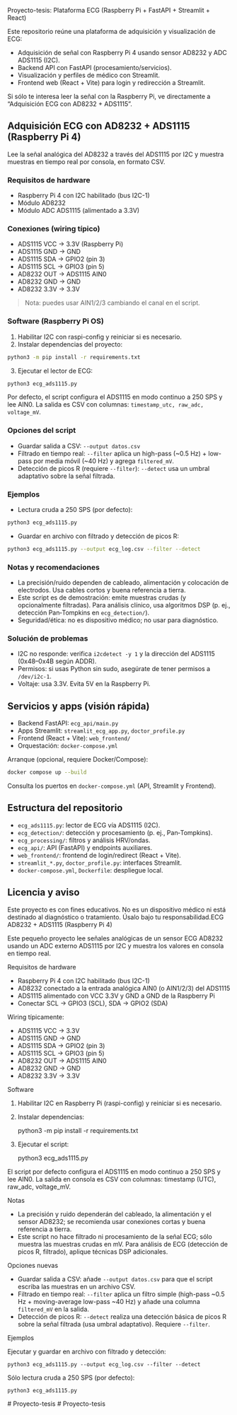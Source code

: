 Proyecto-tesis: Plataforma ECG (Raspberry Pi + FastAPI + Streamlit + React)

Este repositorio reúne una plataforma de adquisición y visualización de ECG:
- Adquisición de señal con Raspberry Pi 4 usando sensor AD8232 y ADC ADS1115 (I2C).
- Backend API con FastAPI (procesamiento/servicios).
- Visualización y perfiles de médico con Streamlit.
- Frontend web (React + Vite) para login y redirección a Streamlit.

Si sólo te interesa leer la señal con la Raspberry Pi, ve directamente a “Adquisición ECG con AD8232 + ADS1115”.

## Adquisición ECG con AD8232 + ADS1115 (Raspberry Pi 4)

Lee la señal analógica del AD8232 a través del ADS1115 por I2C y muestra muestras en tiempo real por consola, en formato CSV.

### Requisitos de hardware
- Raspberry Pi 4 con I2C habilitado (bus I2C-1)
- Módulo AD8232
- Módulo ADC ADS1115 (alimentado a 3.3V)

### Conexiones (wiring típico)
- ADS1115 VCC → 3.3V (Raspberry Pi)
- ADS1115 GND → GND
- ADS1115 SDA → GPIO2 (pin 3)
- ADS1115 SCL → GPIO3 (pin 5)
- AD8232 OUT → ADS1115 AIN0
- AD8232 GND → GND
- AD8232 3.3V → 3.3V

> Nota: puedes usar AIN1/2/3 cambiando el canal en el script.

### Software (Raspberry Pi OS)
1) Habilitar I2C con raspi-config y reiniciar si es necesario.
2) Instalar dependencias del proyecto:

```bash
python3 -m pip install -r requirements.txt
```

3) Ejecutar el lector de ECG:

```bash
python3 ecg_ads1115.py
```

Por defecto, el script configura el ADS1115 en modo continuo a 250 SPS y lee AIN0. La salida es CSV con columnas: `timestamp_utc, raw_adc, voltage_mV`.

### Opciones del script
- Guardar salida a CSV: `--output datos.csv`
- Filtrado en tiempo real: `--filter` aplica un high-pass (~0.5 Hz) + low-pass por media móvil (~40 Hz) y agrega `filtered_mV`.
- Detección de picos R (requiere `--filter`): `--detect` usa un umbral adaptativo sobre la señal filtrada.

### Ejemplos
- Lectura cruda a 250 SPS (por defecto):

```bash
python3 ecg_ads1115.py
```

- Guardar en archivo con filtrado y detección de picos R:

```bash
python3 ecg_ads1115.py --output ecg_log.csv --filter --detect
```

### Notas y recomendaciones
- La precisión/ruido dependen de cableado, alimentación y colocación de electrodos. Usa cables cortos y buena referencia a tierra.
- Este script es de demostración: emite muestras crudas (y opcionalmente filtradas). Para análisis clínico, usa algoritmos DSP (p. ej., detección Pan‑Tompkins en `ecg_detection/`).
- Seguridad/ética: no es dispositivo médico; no usar para diagnóstico.

### Solución de problemas
- I2C no responde: verifica `i2cdetect -y 1` y la dirección del ADS1115 (0x48–0x4B según ADDR).
- Permisos: si usas Python sin sudo, asegúrate de tener permisos a `/dev/i2c-1`.
- Voltaje: usa 3.3V. Evita 5V en la Raspberry Pi.

## Servicios y apps (visión rápida)
- Backend FastAPI: `ecg_api/main.py`
- Apps Streamlit: `streamlit_ecg_app.py`, `doctor_profile.py`
- Frontend (React + Vite): `web_frontend/`
- Orquestación: `docker-compose.yml`

Arranque (opcional, requiere Docker/Compose):

```bash
docker compose up --build
```

Consulta los puertos en `docker-compose.yml` (API, Streamlit y Frontend).

## Estructura del repositorio
- `ecg_ads1115.py`: lector de ECG vía ADS1115 (I2C).
- `ecg_detection/`: detección y procesamiento (p. ej., Pan‑Tompkins).
- `ecg_processing/`: filtros y análisis HRV/ondas.
- `ecg_api/`: API (FastAPI) y endpoints auxiliares.
- `web_frontend/`: frontend de login/redirect (React + Vite).
- `streamlit_*.py`, `doctor_profile.py`: interfaces Streamlit.
- `docker-compose.yml`, `Dockerfile`: despliegue local.

## Licencia y aviso
Este proyecto es con fines educativos. No es un dispositivo médico ni está destinado al diagnóstico o tratamiento. Úsalo bajo tu responsabilidad.ECG AD8232 + ADS1115 (Raspberry Pi 4)

Este pequeño proyecto lee señales analógicas de un sensor ECG AD8232 usando un ADC externo ADS1115 por I2C y muestra los valores en consola en tiempo real.

Requisitos de hardware
- Raspberry Pi 4 con I2C habilitado (bus I2C-1)
- AD8232 conectado a la entrada analógica AIN0 (o AIN1/2/3) del ADS1115
- ADS1115 alimentado con VCC 3.3V y GND a GND de la Raspberry Pi
- Conectar SCL -> GPIO3 (SCL), SDA -> GPIO2 (SDA)

Wiring típicamente:
- ADS1115 VCC -> 3.3V
- ADS1115 GND -> GND
- ADS1115 SDA -> GPIO2 (pin 3)
- ADS1115 SCL -> GPIO3 (pin 5)
- AD8232 OUT -> ADS1115 AIN0
- AD8232 GND -> GND
- AD8232 3.3V -> 3.3V

Software
1. Habilitar I2C en Raspberry Pi (raspi-config) y reiniciar si es necesario.
2. Instalar dependencias:

   python3 -m pip install -r requirements.txt

3. Ejecutar el script:

   python3 ecg_ads1115.py

El script por defecto configura el ADS1115 en modo continuo a 250 SPS y lee AIN0. La salida en consola es CSV con columnas: timestamp (UTC), raw_adc, voltage_mV.

Notas
- La precisión y ruido dependerán del cableado, la alimentación y el sensor AD8232; se recomienda usar conexiones cortas y buena referencia a tierra.
- Este script no hace filtrado ni procesamiento de la señal ECG; sólo muestra las muestras crudas en mV. Para análisis de ECG (detección de picos R, filtrado), aplique técnicas DSP adicionales.
 
Opciones nuevas
- Guardar salida a CSV: añade `--output datos.csv` para que el script escriba las muestras en un archivo CSV.
- Filtrado en tiempo real: `--filter` aplica un filtro simple (high-pass ~0.5 Hz + moving-average low-pass ~40 Hz) y añade una columna `filtered_mV` en la salida.
- Detección de picos R: `--detect` realiza una detección básica de picos R sobre la señal filtrada (usa umbral adaptativo). Requiere `--filter`.

Ejemplos

Ejecutar y guardar en archivo con filtrado y detección:

```
python3 ecg_ads1115.py --output ecg_log.csv --filter --detect
```

Sólo lectura cruda a 250 SPS (por defecto):

```
python3 ecg_ads1115.py
```
#   P r o y e c t o - t e s i s 
 
 #   P r o y e c t o - t e s i s 
 
 